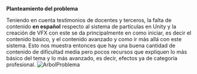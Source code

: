 **Planteamiento del problema**

Teniendo en cuenta testimonios de docentes y terceros, la falta de contenido **en español** respecto al sistema de partículas en Unity y la creación de VFX con este se da principalmente en como iniciar, es decir el contenido básico, y el contenido avanzado y como ir más allá con este sistema. Esto nos muestra entonces que hay una buena cantidad de contenido de dificultad media pero pocos recursos que expliquen lo más básico del tema y lo más avanzado, es decir, efectos ya de categoría profesional.
![ArbolProblema](https://user-images.githubusercontent.com/65467881/107407637-e7899b00-6ad7-11eb-9449-73dccfb199e8.png)
